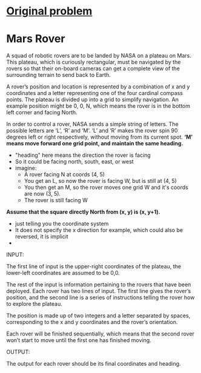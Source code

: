 # [Original problem](https://github.com/ClimatePartner/example-recruitment-problem)

# Mars Rover

A squad of robotic rovers are to be landed by NASA on a plateau on Mars. This plateau, which is curiously rectangular, must be navigated by the rovers so that their on-board cameras can get a complete view of the surrounding terrain to send back to Earth.

A rover’s position and location is represented by a combination of x and y coordinates and a letter representing one of the four cardinal compass points. The plateau is divided up into a grid to simplify navigation. An example position might be 0, 0, N, which means the rover is in the bottom left corner and facing North.

In order to control a rover, NASA sends a simple string of letters. The possible letters are ‘L’, ‘R’ and ‘M’. ‘L’ and ‘R’ makes the rover spin 90 degrees left or right respectively, without moving from its current spot. **‘M’ means move forward one grid point, and maintain the same heading.**

- "heading" here means the direction the rover is facing
- So it could be facing north, south, east, or west
- imagine:
  - A rover facing N at coords (4, 5)
  - You get an L, so now the rover is facing W, but is still at (4, 5)
  - You then get an M, so the rover moves one grid W and it's coords are now (3, 5).
  - The rover is still facing W

**Assume that the square directly North from (x, y) is (x, y+1).**

- just telling you the coordinate system
- It does not specify the x direction for example, which could also be reversed, it is implicit
-

INPUT:

The first line of input is the upper-right coordinates of the plateau, the lower-left coordinates are assumed to be 0,0.

The rest of the input is information pertaining to the rovers that have been deployed. Each rover has two lines of input. The first line gives the rover’s position, and the second line is a series of instructions telling the rover how to explore the plateau.

The position is made up of two integers and a letter separated by spaces, corresponding to the x and y coordinates and the rover’s orientation.

Each rover will be finished sequentially, which means that the second rover won’t start to move until the first one has finished moving.

OUTPUT:

The output for each rover should be its final coordinates and heading.
